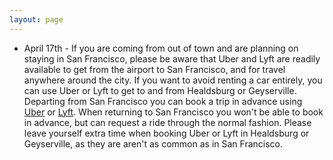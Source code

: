 ```yaml
---
layout: page
---
```


- April 17th - If you are coming from out of town and are planning on staying in San Francisco, please be aware that Uber and Lyft are readily available to get from the airport to San Francisco, and for travel anywhere around the city. If you want to avoid renting a car entirely, you can use Uber or Lyft to get to and from Healdsburg or Geyserville. Departing from San Francisco you can book a trip in advance using [Uber](https://www.uber.com/info/scheduled-rides/) or [Lyft](https://help.lyft.com/hc/en-us/articles/213584118-Can-I-Schedule-a-Ride-in-Advance-). When returning to San Francisco you won't be able to book in advance, but can request a ride through the normal fashion. Please leave yourself extra time when booking Uber or Lyft in Healdsburg or Geyserville, as they are aren't as common as in San Francisco. 